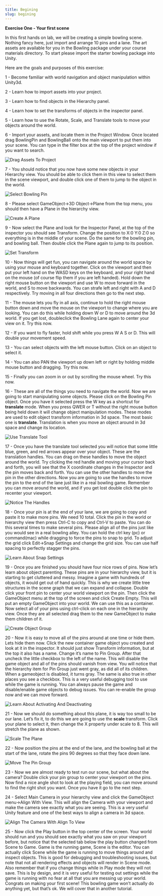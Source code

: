 ```yaml
---
title: Begining
slug: begining
---
```


**Exercise One - Your first scene**

In this first hands on lab, we will be creating a simple bowling scene.
Nothing fancy here, just import and arrange 10 pins and a lane. The art
assets are available for you in the Bowling package under your course
materials directory. To start please import the starter bowling package
into Unity.

Here are the goals and purposes of this exercise:

1 - Become familiar with world navigation and object manipulation within Unity3d.

2 - Learn how to import assets into your project.

3 - Learn how to find objects in the Hierarchy panel.

4 - Learn how to set the transforms of objects in the inspector panel.

5 - Learn how to use the Rotate, Scale, and Translate tools to move your objects around the world.

6 - Import your assets, and locate them in the Project Window. Once located drag BowlingPin and BowlingBall onto the main viewport to put them into your scene. You can type in the filter box at the top of the project window if you want to search.

![Drag Assets To Project](./media/image11.png)

7 - You should notice that you now have some new objects in your Hierarchy view. You should be able to click them in this view to select them in the scene viewport, and double click one of them to jump to the object in the world.

![Select Bowling Pin](./media/image29.png)

8 - Please select GameObject-&gt;3D Object-&gt;Plane from the top menu, you should then have a Plane in the hierarchy view.

![Create A Plane](./media/image18.png)

9 - Now select the Plane and look for the Inspector Panel, at the top of the inspector you should see Transform. Change the position to X:0 Y:0 Z:0 so everything is in the middle of your scene. Do the same for the bowling pin, and bowling ball. Then double click the Plane again to jump to its position.

![Set Transform](./media/image28.png)

10 - Now things will get fun, you can navigate around the world space by using your mouse and keyboard together. Click on the viewport and then put your left hand on the WASD keys on the keyboard, and your right hand on the mouse (of course flip them if you are left handed). Hold down the right mouse button on the viewport and use W to move forward in the world, and S to move backwards. You can strafe left and right with A and D respectively. Try moving in all four directions then go to the next step.

11 - The mouse lets you fly in all axis, continue to hold the right mouse button down and move the mouse on the viewport to change where you are looking. You can do this while holding down W or D to move around the 3d world. If you get lost, doubleclick the Bowling Lane again to center your view on it. Try this now.

12 - If you want to fly faster, hold shift while you press W A S or D. This will double your movement speed.

13 - You can select objects with the left mouse button. Click on an object to select it.

14 - You can also PAN the viewport up down left or right by holding middle mouse button and dragging. Try this now.

15 - Finally you can zoom in or out by scrolling the mouse wheel. Try this now.

16 - These are all of the things you need to navigate the world. Now we are going to start manipulating some objects. Please click on the Bowling Pin object. Once you have it selected press the W key as a shortcut for **translate** mode. When you press QWER or T without the right mouse button being held down it will change object manipulation modes. These modes are used to edit object transform information in 3d space. The most basic one is **translate**. Translation is when you move an object around in 3d space and change its location.

![Use Translate Tool](./media/image25.png)

17 - Once you have the translate tool selected you will notice that some little blue, green, and red arrows appear over your object. These are the translation handles. You can drag on these handles to move the object around the world. Try clicking the red handle and moving your cursor back and forth, you will see that the X coordinate changes in the Inspector and the pin moves back and forth. You can use the other handles to move the pin in the other directions. Now you are going to use the handles to move the pin to the end of the lane just like in a real bowling game. Remember you can move around the world, and if you get lost double click the pin to recenter your viewport.

![Notice The Handles](./media/image10.png)

18 - Once your pin is at the end of your lane, we are going to copy and paste it to make more pins. We need 10 total. Click the pin in the world or hierarchy view then press Ctrl-C to copy and Ctrl-V to paste. You can do this several times to make several pins. Please align all of the pins just like you would see in a real bowling alley. You can hold the ctrl key (pc) or command(mac) while dragging to force the pins to snap to grid. To adjust the grid click Edit-&gt;Snap Settings and change the grid size. You can use half spacing to perfectly stagger the pins.

![Learn About Snap Settings](./media/image09.png)

19 - Once you are finished you should have four nice rows of pins. Now let’s learn about object parenting. These pins are in your hierarchy view, but it is starting to get cluttered and messy. Imagine a game with hundreds of objects, it would get out of hand quickly. This is why we create little tree structures in the scene graph that we can expand and collapse. Double click your front pin to center your world viewport on the pin. Then click the GameObject menu at the top of the screen and click Create Empty. This will put an empty GameObject into your world. We can use this as a container. Now select all of your pins using ctrl-click on each one in the hierarchy view. Once they are all selected drag them to the new GameObject to make them children of it.

![Create Object Group](./media/image27.png)

20 - Now it is easy to move all of the pins around at one time or hide them. Lets hide them now. Click the new container game object you created and look at it in the inspector. It should just show Transform information, but at the top it also has a name. Change it’s name to Pin Group. After that uncheck the little checkbox to the left of the name. This will disable the game object and all of the pins should vanish from view. You will notice that the hierarchy item for Pin Group just went gray, as did all of its children. When a gameobject is disabled, it turns gray. The same is also true in other places you see a checkbox.  This is a very useful debugging tool to use while the game is running. You can always pause the game and disable/enable game objects to debug issues. You can re-enable the group now and we can move forward.  

![Learn About Activating And Deactivating](./media/image19.png)

21 - Now we should do something about this plane, it is way too small to be our lane. Let’s fix it, to do this we are going to use the **scale** transform. Click your plane to select it, then change the X property under scale to 8. This will stretch the plane as shown.

![Scale The Plane](./media/image31.png)

22 - Now position the pins at the end of the lane, and the bowling ball at the start of the lane, rotate the pins 90 degrees so that they face down lane.

![Move The Pin Group](./media/image26.png)

23 - Now we are almost ready to test run our scene, but what about the camera? Double click your pin group to center your viewport on the pins. Now find a nice angle shot to look at the playing field, you can move around to find the right shot you want. Once you have it go to the next step.

24 - Select Main Camera in your hierarchy view and click the GameObject menu-&gt;Align With View. This will align the Camera with your viewport and make the camera see exactly what you are seeing. This is a very useful Unity feature and one of the best ways to align a camera in 3d space.

![Align The Camera With Align To View](./media/image16.png)

25 - Now click the Play button in the top center of the screen. Your world should run and you should see exactly what you saw on your viewport before, but notice that the selected tab below the play button changed from Scene to Game. Game is the running game, Scene is the editor. You can actually click Scene while the game is running to move things around and inspect objects. This is good for debugging and troubleshooting issues, but note that not all rendering effects and objects will render in Scene mode. Also remember that if you change things while in Play mode they will not save. This is by design, and it is very useful for testing out settings while the game is running with no fear at all that you are messing up your world. Congrats on making your first scene! This bowling game won’t actually do anything yet, but that’s ok. We will cover that in another tutorial.
